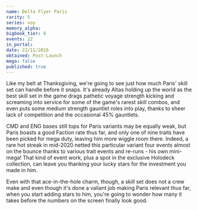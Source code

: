 ```yaml
---
name: Delta Flyer Paris
rarity: 5
series: voy
memory_alpha:
bigbook_tier: 6
events: 22
in_portal:
date: 22/11/2016
obtained: Post-Launch
mega: false
published: true
---
```


Like my belt at Thanksgiving, we're going to see just how much Paris' skill set can handle before it snaps. It's already Altas holding up the world as the best skill set in the game drags pathetic voyage strength kicking and screaming into service for some of the game's rarest skill combos, and even puts some medium strength gauntlet roles into play, thanks to sheer lack of competition and the occasional 45% gauntlets.

CMD and ENG bases still tops for Paris variants may be equally weak, but Paris boasts a good Faction rate thus far, and only one of nine traits have been picked for mega duty, leaving him more wiggle room there. Indeed, a rare hot streak in mid-2020 netted this particular variant four events almost on the bounce thanks to various trait events and re-runs - his own mini-mega! That kind of event work, plus a spot in the exclusive Holodeck collection, can leave you thanking your lucky stars for the investment you made in him.

Even with that ace-in-the-hole charm, though, a skill set does not a crew make and even though it's done a valiant job making Paris relevant thus far, when you start adding stars to him, you're going to wonder how many it takes before the numbers on the screen finally look good.

